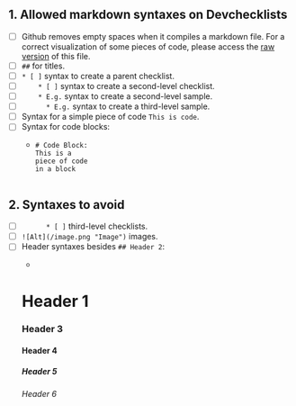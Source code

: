 ## 1. Allowed markdown syntaxes on Devchecklists

* [ ] Github removes empty spaces when it compiles a markdown file. For a correct visualization of some pieces of code, please access the [raw version](https://raw.githubusercontent.com/vintasoftware/devchecklists.com-content/master/checklist-en.md) of this file.
* [ ] `##` for titles.
* [ ] `* [ ]` syntax to create a parent checklist.
* [ ] `    * [ ]` syntax to create a second-level checklist.
* [ ] `    * E.g.` syntax to create a second-level sample.
* [ ] `      * E.g.` syntax to create a third-level sample.
* [ ] Syntax for a simple piece of code `This is code`.
* [ ] Syntax for code blocks:
  * ```
    # Code Block:
    This is a 
    piece of code 
    in a block
  ```

## 2. Syntaxes to avoid

* [ ] `      * [ ]` third-level checklists.
* [ ] `![Alt](/image.png "Image")` images.
* [ ] Header syntaxes besides `## Header 2`:
  *  ```
    # Header 1
    ### Header 3
    #### Header 4
    ##### Header 5
    ###### Header 6 
    ```
